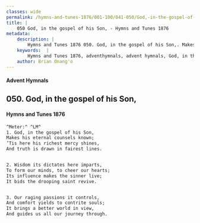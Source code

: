 ```yaml
---
classes: wide
permalink: /hymns-and-tunes-1876/001-100/041-050/God,-in-the-gospel-of-his-Son,/
title: |
    050 God, in the gospel of his Son, - Hymns and Tunes 1876
metadata:
    description: |
        Hymns and Tunes 1876 050. God, in the gospel of his Son,. Makes his eternal counsels known; ’Tis here his richest mercy shines, And truth is drawn in fairest lines. 
    keywords:  |
        Hymns and Tunes 1876, adventhymnals, advent hymnals, God, in the gospel of his Son,, Makes his eternal counsels known;, 
    author: Brian Onang'o
---
```


#### Advent Hymnals
## 050. God, in the gospel of his Son,
####  Hymns and Tunes 1876

```txt
^Meter:^ ^LM^
1. God, in the gospel of his Son,
Makes his eternal counsels known;
’Tis here his richest mercy shines,
And truth is drawn in fairest lines.


2. Wisdom its dictates here imparts,
To form our minds, to cheer our hearts;
Its influence makes the sinner live;
It bids the drooping saint revive.


3. Our raging passions it controls,
And comfort yields to contrite souls;
It brings a better world in view,
And guides us all our journey through.
```